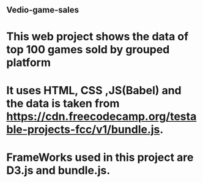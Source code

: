 ## Vedio-game-sales

# This web project shows the data of top 100 games sold by grouped platform

# It uses HTML, CSS ,JS(Babel) and the data is taken from https://cdn.freecodecamp.org/testable-projects-fcc/v1/bundle.js.

# FrameWorks used in this project are D3.js and bundle.js.
